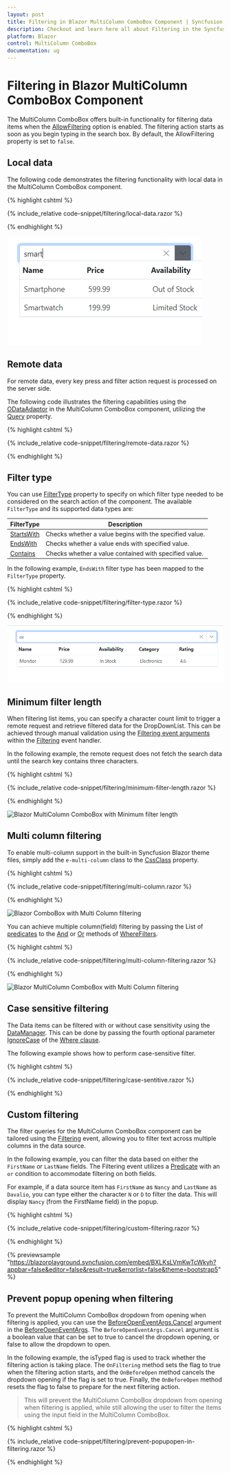 ```yaml
---
layout: post
title: Filtering in Blazor MultiColumn ComboBox Component | Syncfusion
description: Checkout and learn here all about Filtering in the Syncfusion Blazor MultiColumn ComboBox component and much more.
platform: Blazor
control: MultiColumn ComboBox
documentation: ug
---
```


# Filtering in Blazor MultiColumn ComboBox Component

The MultiColumn ComboBox offers built-in functionality for filtering data items when the [AllowFiltering]() option is enabled. The filtering action starts as soon as you begin typing in the search box. By default, the AllowFiltering property is set to `false`.

## Local data

The following code demonstrates the filtering functionality with local data in the MultiColumn ComboBox component.

{% highlight cshtml %}

{% include_relative code-snippet/filtering/local-data.razor %}

{% endhighlight %}

![Blazor MultiColumn ComboBox with local data filtering](./images/filtering/blazor_combobox_local-data.png)

## Remote data

For remote data, every key press and filter action request is processed on the server side.

The following code illustrates the filtering capabilities using the [ODataAdaptor](https://blazor.syncfusion.com/documentation/data/adaptors#odata-adaptor) in the MultiColumn ComboBox component, utilizing the [Query](https://help.syncfusion.com/cr/blazor/Syncfusion.Blazor.Data.Query.html) property.

{% highlight cshtml %}

{% include_relative code-snippet/filtering/remote-data.razor %}

{% endhighlight %}

## Filter type

You can use [FilterType]() property to specify on which filter type needed to be considered on the search action of the component. The available `FilterType` and its supported data types are:

FilterType     | Description
------------ | -------------
  [StartsWith]()       | Checks whether a value begins with the specified value.
  [EndsWith]()     | Checks whether a value ends with specified value.
  [Contains]()      | Checks whether a value contained with specified value.

In the following example, `EndsWith` filter type has been mapped to the `FilterType` property.

{% highlight cshtml %}

{% include_relative code-snippet/filtering/filter-type.razor %}

{% endhighlight %}

![Blazor MultiColumn ComboBox with Filter Type](./images/filtering/blazor_combobox_filter-type.png)

## Minimum filter length

When filtering list items, you can specify a character count limit to trigger a remote request and retrieve filtered data for the DropDownList. This can be achieved through manual validation using the [Filtering event arguments]() within the [Filtering]() event handler.

In the following example, the remote request does not fetch the search data until the search key contains three characters.

{% highlight cshtml %}

{% include_relative code-snippet/filtering/minimum-filter-length.razor %}

{% endhighlight %}

![Blazor MultiColumn ComboBox with Minimum filter length](./images/filtering/blazor_combobox_minimum-filter-length.gif)

## Multi column filtering

To enable multi-column support in the built-in Syncfusion Blazor theme files, simply add the `e-multi-column` class to the [CssClass]() property.

{% highlight cshtml %}

{% include_relative code-snippet/filtering/multi-column.razor %}

{% endhighlight %}

![Blazor ComboBox with Multi Column filtering](./images/filtering/blazor_combobox_multi-column.png)

You can achieve multiple column(field) filtering by passing the List of [predicates](https://help.syncfusion.com/cr/blazor/Syncfusion.Blazor.Data.WhereFilter.html#Syncfusion_Blazor_Data_WhereFilter_predicates) to the [And](https://help.syncfusion.com/cr/blazor/Syncfusion.Blazor.Data.WhereFilter.html#Syncfusion_Blazor_Data_WhereFilter_And_Syncfusion_Blazor_Data_WhereFilter_) or [Or](https://help.syncfusion.com/cr/blazor/Syncfusion.Blazor.Data.WhereFilter.html#Syncfusion_Blazor_Data_WhereFilter_Or_Syncfusion_Blazor_Data_WhereFilter_) methods of [WhereFilters](https://help.syncfusion.com/cr/blazor/Syncfusion.Blazor.Data.WhereFilter.html#Syncfusion_Blazor_Data_WhereFilter__ctor).

{% highlight cshtml %}

{% include_relative code-snippet/filtering/multi-column-filtering.razor %}

{% endhighlight %}

![Blazor MultiColumn ComboBox with Multi Column filtering](./images/filtering/blazor_combobox_multi-colum-filtering.gif)

## Case sensitive filtering

The Data items can be filtered with or without case sensitivity using the [DataManager](https://help.syncfusion.com/cr/blazor/Syncfusion.Blazor.Data.SfDataManager.html). This can be done by passing the fourth optional parameter [IgnoreCase](https://help.syncfusion.com/cr/blazor/Syncfusion.Blazor.Data.WhereFilter.html#Syncfusion_Blazor_Data_WhereFilter_IgnoreCase) of the [Where clause](https://help.syncfusion.com/cr/blazor/Syncfusion.Blazor.Data.Query.html#Syncfusion_Blazor_Data_Query_Where_Syncfusion_Blazor_Data_WhereFilter_).

The following example shows how to perform case-sensitive filter.

{% highlight cshtml %}

{% include_relative code-snippet/filtering/case-sentitive.razor %}

{% endhighlight %}

## Custom filtering

The filter queries for the MultiColumn ComboBox component can be tailored using the [Filtering]() event, allowing you to filter text across multiple columns in the data source.

In the following example, you can filter the data based on either the `FirstName` or `LastName` fields. The Filtering event utilizes a [Predicate](https://help.syncfusion.com/cr/blazor/Syncfusion.Blazor.Data.WhereFilter.html#Syncfusion_Blazor_Data_WhereFilter_Condition) with an `or` condition to accommodate filtering on both fields.

For example, if a data source item has `FirstName` as `Nancy` and `LastName` as `Davalio`, you can type either the character `N` or `D` to filter the data. This will display `Nancy` (from the FirstName field) in the popup.


{% highlight cshtml %}

{% include_relative code-snippet/filtering/custom-filtering.razor %}

{% endhighlight %}

{% previewsample "https://blazorplayground.syncfusion.com/embed/BXLKsLVmKwTcWkyh?appbar=false&editor=false&result=true&errorlist=false&theme=bootstrap5" %}

## Prevent popup opening when filtering

To prevent the MultiColumn ComboBox dropdown from opening when filtering is applied, you can use the [BeforeOpenEventArgs.Cancel](https://help.syncfusion.com/cr/blazor/Syncfusion.Blazor.DropDowns.BeforeOpenEventArgs.html#Syncfusion_Blazor_DropDowns_BeforeOpenEventArgs_Cancel) argument in the [BeforeOpenEventArgs](https://help.syncfusion.com/cr/blazor/Syncfusion.Blazor.DropDowns.BeforeOpenEventArgs.html). The `BeforeOpenEventArgs.Cancel` argument is a boolean value that can be set to true to cancel the dropdown opening, or false to allow the dropdown to open.

In the following example, the isTyped flag is used to track whether the filtering action is taking place. The `OnFiltering` method sets the flag to true when the filtering action starts, and the `OnBeforeOpen` method cancels the dropdown opening if the flag is set to true. Finally, the `OnBeforeOpen` method resets the flag to false to prepare for the next filtering action.

> This will prevent the MultiColumn ComboBox dropdown from opening when filtering is applied, while still allowing the user to filter the items using the input field in the MultiColumn ComboBox.

{% highlight cshtml %}

{% include_relative code-snippet/filtering/prevent-popupopen-in-filtering.razor %}

{% endhighlight %}